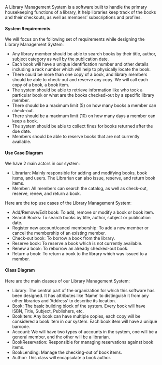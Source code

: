 A Library Management System is a software built to handle the primary housekeeping functions of a library, It help libraries keep track of the books and their checkouts, as well as members’ subscriptions and profiles.

#### System Requirements
We will focus on the following set of requirements while designing the Library Management System:

- Any library member should be able to search books by their title, author, subject category as well by the publication date.
- Each book will have a unique identification number and other details including a rack number which will help to physically locate the book.
- There could be more than one copy of a book, and library members should be able to check-out and reserve any copy. We will call each copy of a book, a book item.
- The system should be able to retrieve information like who took a particular book or what are the books checked-out by a specific library member.
- There should be a maximum limit (5) on how many books a member can check-out.
- There should be a maximum limit (10) on how many days a member can keep a book.
- The system should be able to collect fines for books returned after the due date.
- Members should be able to reserve books that are not currently available.

#### Use Case Diagram
We have 2 main actors in our system:

- Librarian: Mainly responsible for adding and modifying books, book items, and users. The Librarian can also issue, reserve, and return book items.
- Member: All members can search the catalog, as well as check-out, reserve, renew, and return a book.

Here are the top use cases of the Library Management System:
- Add/Remove/Edit book: To add, remove or modify a book or book item.
- Search Books: To search books by title, author, subject or publication date.
- Register new account/cancel membership: To add a new member or cancel the membership of an existing member.
- Check-out book: To borrow a book from the library.
- Reserve book: To reserve a book which is not currently available.
- Renew a book: To reborrow an already checked-out book.
- Return a book: To return a book to the library which was issued to a member.

#### Class Diagram
Here are the main classes of our Library Management System:

- Library: The central part of the organization for which this software has been designed. It has attributes like ‘Name’ to distinguish it from any other libraries and ‘Address’ to describe its location.
- Book: The basic building block of the system. Every book will have ISBN, Title, Subject, Publishers, etc.
- BookItem: Any book can have multiple copies, each copy will be considered a book item in our system. Each book item will have a unique barcode.
- Account: We will have two types of accounts in the system, one will be a general member, and the other will be a librarian.
- BookReservation: Responsible for managing reservations against book items.
- BookLending: Manage the checking-out of book items.
- Author: This class will encapsulate a book author.
